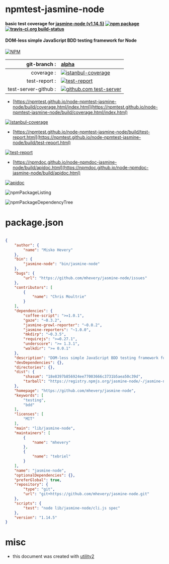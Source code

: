 # npmtest-jasmine-node

#### basic test coverage for  [jasmine-node (v1.14.5)](https://github.com/mhevery/jasmine-node)  [![npm package](https://img.shields.io/npm/v/npmtest-jasmine-node.svg?style=flat-square)](https://www.npmjs.org/package/npmtest-jasmine-node) [![travis-ci.org build-status](https://api.travis-ci.org/npmtest/node-npmtest-jasmine-node.svg)](https://travis-ci.org/npmtest/node-npmtest-jasmine-node)

#### DOM-less simple JavaScript BDD testing framework for Node

[![NPM](https://nodei.co/npm/jasmine-node.png?downloads=true&downloadRank=true&stars=true)](https://www.npmjs.com/package/jasmine-node)

| git-branch : | [alpha](https://github.com/npmtest/node-npmtest-jasmine-node/tree/alpha)|
|--:|:--|
| coverage : | [![istanbul-coverage](https://npmtest.github.io/node-npmtest-jasmine-node/build/coverage.badge.svg)](https://npmtest.github.io/node-npmtest-jasmine-node/build/coverage.html/index.html)|
| test-report : | [![test-report](https://npmtest.github.io/node-npmtest-jasmine-node/build/test-report.badge.svg)](https://npmtest.github.io/node-npmtest-jasmine-node/build/test-report.html)|
| test-server-github : | [![github.com test-server](https://npmtest.github.io/node-npmtest-jasmine-node/GitHub-Mark-32px.png)](https://npmtest.github.io/node-npmtest-jasmine-node/build/app/index.html) | | build-artifacts : | [![build-artifacts](https://npmtest.github.io/node-npmtest-jasmine-node/glyphicons_144_folder_open.png)](https://github.com/npmtest/node-npmtest-jasmine-node/tree/gh-pages/build)|

- [https://npmtest.github.io/node-npmtest-jasmine-node/build/coverage.html/index.html](https://npmtest.github.io/node-npmtest-jasmine-node/build/coverage.html/index.html)

[![istanbul-coverage](https://npmtest.github.io/node-npmtest-jasmine-node/build/screenCapture.buildCi.browser.%252Ftmp%252Fbuild%252Fcoverage.lib.html.png)](https://npmtest.github.io/node-npmtest-jasmine-node/build/coverage.html/index.html)

- [https://npmtest.github.io/node-npmtest-jasmine-node/build/test-report.html](https://npmtest.github.io/node-npmtest-jasmine-node/build/test-report.html)

[![test-report](https://npmtest.github.io/node-npmtest-jasmine-node/build/screenCapture.buildCi.browser.%252Ftmp%252Fbuild%252Ftest-report.html.png)](https://npmtest.github.io/node-npmtest-jasmine-node/build/test-report.html)

- [https://npmdoc.github.io/node-npmdoc-jasmine-node/build/apidoc.html](https://npmdoc.github.io/node-npmdoc-jasmine-node/build/apidoc.html)

[![apidoc](https://npmdoc.github.io/node-npmdoc-jasmine-node/build/screenCapture.buildCi.browser.%252Ftmp%252Fbuild%252Fapidoc.html.png)](https://npmdoc.github.io/node-npmdoc-jasmine-node/build/apidoc.html)

![npmPackageListing](https://npmtest.github.io/node-npmtest-jasmine-node/build/screenCapture.npmPackageListing.svg)

![npmPackageDependencyTree](https://npmtest.github.io/node-npmtest-jasmine-node/build/screenCapture.npmPackageDependencyTree.svg)



# package.json

```json

{
    "author": {
        "name": "Misko Hevery"
    },
    "bin": {
        "jasmine-node": "bin/jasmine-node"
    },
    "bugs": {
        "url": "https://github.com/mhevery/jasmine-node/issues"
    },
    "contributors": [
        {
            "name": "Chris Moultrie"
        }
    ],
    "dependencies": {
        "coffee-script": ">=1.0.1",
        "gaze": "~0.3.2",
        "jasmine-growl-reporter": "~0.0.2",
        "jasmine-reporters": "~1.0.0",
        "mkdirp": "~0.3.5",
        "requirejs": ">=0.27.1",
        "underscore": ">= 1.3.1",
        "walkdir": ">= 0.0.1"
    },
    "description": "DOM-less simple JavaScript BDD testing framework for Node",
    "devDependencies": {},
    "directories": {},
    "dist": {
        "shasum": "18e8397b856924ee77003666c3731b5aea50c39d",
        "tarball": "https://registry.npmjs.org/jasmine-node/-/jasmine-node-1.14.5.tgz"
    },
    "homepage": "https://github.com/mhevery/jasmine-node",
    "keywords": [
        "testing",
        "bdd"
    ],
    "licenses": [
        "MIT"
    ],
    "main": "lib/jasmine-node",
    "maintainers": [
        {
            "name": "mhevery"
        },
        {
            "name": "tebriel"
        }
    ],
    "name": "jasmine-node",
    "optionalDependencies": {},
    "preferGlobal": true,
    "repository": {
        "type": "git",
        "url": "git+https://github.com/mhevery/jasmine-node.git"
    },
    "scripts": {
        "test": "node lib/jasmine-node/cli.js spec"
    },
    "version": "1.14.5"
}
```



# misc
- this document was created with [utility2](https://github.com/kaizhu256/node-utility2)
